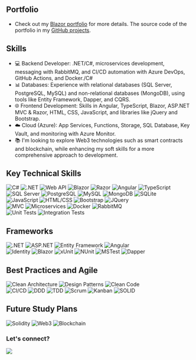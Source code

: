 ## Portfolio
- Check out my [Blazor portfolio](https://dvdalves.github.io/blazor-portfolio/) for more details.
The source code of the portfolio in my [GitHub projects](https://github.com/dvdalves/blazor-portfolio).

## Skills
- 💻 Backend Developer: .NET/C#, microservices development, messaging with RabbitMQ, and CI/CD automation with Azure DevOps, GitHub Actions, and Docker./C#</strong>
- 📊 Databases: Experience with relational databases (SQL Server, PostgreSQL, MySQL) and non-relational databases (MongoDB), using tools like Entity Framework, Dapper, and CQRS.
- 🌐 Frontend Development: Skills in Angular, TypeScript, Blazor, ASP.NET MVC & Razor, HTML, CSS, JavaScript, and libraries like jQuery and Bootstrap.
- ☁️ Cloud (Azure): App Services, Functions, Storage, SQL Database, Key Vault, and monitoring with Azure Monitor.
- 📚 I'm looking to explore Web3 technologies such as smart contracts and blockchain, while enhancing my soft skills for a more comprehensive approach to development.
&nbsp;
## Key Technical Skills
![C#](https://img.shields.io/badge/-C%23-239120?style=flat-square&logo=c-sharp&logoColor=white)
![.NET](https://img.shields.io/badge/-.NET-512BD4?style=flat-square&logo=.net&logoColor=white)
![Web API](https://img.shields.io/badge/-Web%20API-512BD4?style=flat-square&logo=.net&logoColor=white)
![Blazor](https://img.shields.io/badge/-Blazor-512BD4?style=flat-square&logo=blazor&logoColor=white)
![Razor](https://img.shields.io/badge/-Razor-512BD4?style=flat-square&logo=razor&logoColor=white)
![Angular](https://img.shields.io/badge/-Angular-DD0031?style=flat-square&logo=angular&logoColor=white)
![TypeScript](https://img.shields.io/badge/-TypeScript-3178C6?style=flat-square&logo=typescript&logoColor=white)
<br>
![SQL Server](https://img.shields.io/badge/-SQL%20Server-4479A1?style=flat-square&logo=Microsoft%20SQL%20Server&logoColor=white)
![PostgreSQL](https://img.shields.io/badge/-PostgreSQL-336791?style=flat-square&logo=postgresql&logoColor=white)
![MySQL](https://img.shields.io/badge/-MySQL-4479A1?style=flat-square&logo=mysql&logoColor=white)
![MongoDB](https://img.shields.io/badge/-MongoDB-4DB33D?style=flat-square&logo=mongodb&logoColor=white)
![SQLite](https://img.shields.io/badge/-SQLite-003B57?style=flat-square&logo=sqlite&logoColor=white)
<br>
![JavaScript](https://img.shields.io/badge/-JavaScript-F7DF1E?style=flat-square&logo=javascript&logoColor=black)
![HTML/CSS](https://img.shields.io/badge/-HTML%2FCSS-E34F26?style=flat-square&logo=html5&logoColor=white)
![Bootstrap](https://img.shields.io/badge/-Bootstrap-563D7C?style=flat-square&logo=bootstrap&logoColor=white)
![JQuery](https://img.shields.io/badge/-JQuery-0769AD?style=flat-square&logo=jquery&logoColor=white)
<br>
![MVC](https://img.shields.io/badge/-MVC-008080?style=flat-square&logo=.net&logoColor=white)
![Microservices](https://img.shields.io/badge/-Microservices-333333?style=flat-square)
![Docker](https://img.shields.io/badge/-Docker-2496ED?style=flat-square&logo=docker&logoColor=white)
![RabbitMQ](https://img.shields.io/badge/-RabbitMQ-FF6600?style=flat-square&logo=rabbitmq&logoColor=white)
<br>
![Unit Tests](https://img.shields.io/badge/-Unit%20Tests-008080?style=flat-square)
![Integration Tests](https://img.shields.io/badge/-Integration%20Tests-008080?style=flat-square)

## Frameworks
![.NET](https://img.shields.io/badge/-.NET-512BD4?style=flat-square&logo=.net&logoColor=white)
![ASP.NET](https://img.shields.io/badge/-ASP.NET-512BD4?style=flat-square&logo=.net&logoColor=white)
![Entity Framework](https://img.shields.io/badge/-Entity%20Framework-512BD4?style=flat-square&logo=.net&logoColor=white)
![Angular](https://img.shields.io/badge/-Angular-DD0031?style=flat-square&logo=angular&logoColor=white)
<br>
![Identity](https://img.shields.io/badge/-Identity-512BD4?style=flat-square&logo=.net&logoColor=white)
![Blazor](https://img.shields.io/badge/-Blazor-512BD4?style=flat-square&logo=blazor&logoColor=white)
![xUnit](https://img.shields.io/badge/-xUnit-512BD4?style=flat-square)
![NUnit](https://img.shields.io/badge/-NUnit-512BD4?style=flat-square)
![MSTest](https://img.shields.io/badge/-MSTest-512BD4?style=flat-square)
![Dapper](https://img.shields.io/badge/-Dapper-007ACC?style=flat-square&logo=dapper&logoColor=white)

## Best Practices and Agile
![Clean Architecture](https://img.shields.io/badge/-Clean%20Architecture-333333?style=flat-square)
![Design Patterns](https://img.shields.io/badge/-Design%20Patterns-333333?style=flat-square)
![Clean Code](https://img.shields.io/badge/-Clean%20Code-008080?style=flat-square)
<br>
![CI/CD](https://img.shields.io/badge/-CI/CD-333333?style=flat-square)
![DDD](https://img.shields.io/badge/-DDD-007ACC?style=flat-square)
![TDD](https://img.shields.io/badge/-TDD-008080?style=flat-square)
![Scrum](https://img.shields.io/badge/-Scrum-5849BE?style=flat-square)
![Kanban](https://img.shields.io/badge/-Kanban-008080?style=flat-square)
![SOLID](https://img.shields.io/badge/-SOLID-008080?style=flat-square)

## Future Study Plans
![Solidity](https://img.shields.io/badge/-Solidity-363636?style=flat-square&logo=solidity&logoColor=white)
![Web3](https://img.shields.io/badge/-Web3-8B57D9?style=flat-square&logo=ethereum&logoColor=white)
![Blockchain](https://img.shields.io/badge/-Blockchain-121D33?style=flat-square&logo=blockchain.com&logoColor=white)
&nbsp;

### Let's connect?
<div>
  <a href="https://www.linkedin.com/in/dvdalves/" target="_blank"><img src="https://img.shields.io/badge/LinkedIn-0077B5?style=for-the-badge&logo=linkedin&logoColor=white"/></a>
</div>
